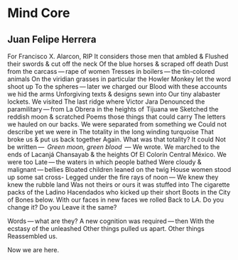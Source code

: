 # Mind Core
## Juan Felipe Herrera
For Francisco X. Alarcon, RIP
It considers those men that ambled &
Flushed their swords & cut off the neck
Of the blue horses & scraped off death
Dust from the carcass — rape of women
Tresses in boilers — the tin-colored animals
On the viridian grasses in particular the
Howler Monkey let the word shoot up
To the spheres — later we charged our
Blood with these accounts we hid the arms
Unforgiving texts & designs sewn into
Our tiny alabaster lockets. We visited
The last ridge where Victor Jara
Denounced the paramilitary — from
La Obrera in the heights of  Tijuana we
Sketched the reddish moon & scratched
Poems those things that could carry
The letters we hauled on our backs.
We were separated from something we
Could not describe yet we were in
The totality in the long winding turquoise
That broke us & put us back together
Again. What was that totality? It could
Not be written —  _Green moon, green blood_  —
We wrote. We marched to the ends of
Lacanjá Chansayab & the heights
Of El Colorín Central México. We were too
Late — the waters in which people bathed
Were cloudy & malignant — bellies
Bloated children leaned on the twig
House women stood up some sat cross-
Legged under the fire rays of noon —
We knew they knew the rubble land
Was not theirs or ours it was stuffed into
The cigarette packs of the Ladino
Hacendados who kicked up their short
Boots in the City of Bones below.
With our faces in new faces we rolled
Back to LA. Do you change it? Do you
Leave it the same?

Words — what are they?
A new cognition was required — then
With the ecstasy of the unleashed
Other things pulled us apart. Other things
Reassembled us.

Now we are here.